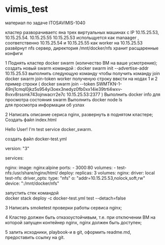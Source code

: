 # vimis_test
материал по задаче ITOSAVIMIS-1040

кластер разворачиваетс яна трех виртуальных машинах с IP 10.15.25.53, 10.15.25.54. 10.15.25.55
10.15.25.53 испольщуется как manaager , соответственно 10.15.25.54 и 10.15.25.55 как worker
на 10.15.25.53 развёрнут nfs сервер, директория /mnt/docker/nfs хранит расщаренные конфиги 


1    Поднять кластер docker swarm (количество ВМ на ваше усмотрение);
создать новый swarm командой : 
  docker swarm init --advertise-addr 10.15.25.53
выполнить следующую команду чтобы получить команду join
  docker swarm join-token worker
полученую строку ввксти на нодах 1 и 2 
  пример строки ( docker swarm join --token SWMTKN-1-49nj1cmql0jkz5s954yi3oex3nedyz0fb0xx14ie39trti4wxv-8vxv8rssmk743ojnwacrr2e7c 10.15.25.53:2377 )
Выполнить 
  docker info 
для просмотра состояния swarm
Выполнить 
  docker node ls  
для просмотра информации об узлах

2   Написать описание сериса nginx, развернуть в поднятом кластере;
Создать файл index.html

<html lang="en">
  <head><title>Hello Docker</title></head>
  <body>
    <p>Hello User! I'm test service docker_swarm.</p>
  </body>
</html>

создать файл docker-test.yml

version: "3"

services:

  nginx:
    image: nginx:alpine
    ports:
      - 3000:80
    volumes:
      - test-nfs:/usr/share/nginx/html/
    deploy:
      replicas: 3
volumes:
  nginx:
    driver: local
  test-nfs:
    driver_opts:
      type: "nfs"
      o: "addr=10.15.25.53,nolock,soft,rw"
      device: ":/mnt/docker/nfs"

запустить стек командой  
docker stack deploy -c docker-test.yml test --detach=false



3   Написать smoketest проверки работы сервиса nginx;

4   Кластер должен быть отказоустойчивым, т.е. при отключении ВМ на которой запущен контейнер nginx, nginx должен быть доступен;

5   залить исходники, playbook-и в git, оформить readme.md, предоставить ссылку на git.
